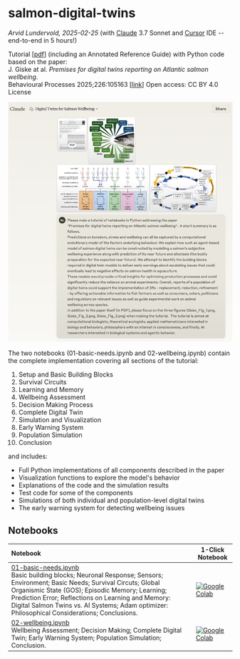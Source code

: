 # salmon-digital-twins

_Arvid Lundervold, 2025-02-25_ (with [Claude](https://www.anthropic.com/claude?utm_source=chatgpt.com) 3.7 Sonnet and [Cursor](https://www.cursor.com) IDE --  end-to-end in 5 hours!)


Tutorial [[pdf](https://github.com/arvidl/salmon-digital-twins/blob/main/papers/DigitalTwin_20250225.pdf)] (including an Annotated Reference Guide) with Python code based on the paper:<br> J. Giske at al. _Premises for digital twins reporting on Atlantic salmon wellbeing_. <br>Behavioural Processes 2025;226:105163 [[link](https://www.sciencedirect.com/science/article/pii/S0376635725000257)] Open access: CC BY 4.0 License


<img src="https://github.com/arvidl/salmon-digital-twins/blob/main/assets/Claude_3.7_Sonnet_prompt.png?raw=true" alt="Salmon Digital Twin" width="800"/>


The two notebooks (01-basic-needs.ipynb and 02-wellbeing.ipynb) contain the complete implementation covering all sections of the tutorial:

1. Setup and Basic Building Blocks
2. Survival Circuits
3. Learning and Memory  
4. Wellbeing Assessment
5. Decision Making Process
6. Complete Digital Twin
7. Simulation and Visualization
8. Early Warning System
9. Population Simulation
10. Conclusion

and includes:

- Full Python implementations of all components described in the paper
- Visualization functions to explore the model's behavior
- Explanations of the code and the simulation results
- Test code for some of the components
- Simulations of both individual and population-level digital twins
- The early warning system for detecting wellbeing issues



## Notebooks

| Notebook    |      1-Click Notebook      |
|:----------|------|
|  [01-basic-needs.ipynb](https://nbviewer.jupyter.org/github/arvidl/blob/main/notebooks/01-basic-needs.ipynb)<br> Basic building blocks; Neuronal Response; Sensors; Environment; Basic Needs;  Survival Circuts; Global Organismic State (GOS); Episodic Memory; Learning; Prediction Error; Reflections on Learning and Memory: Digital Salmon Twins vs. AI Systems; Adam optimizer: Philosophical Considerations; Conclusions.     | [![Google Colab](https://colab.research.google.com/assets/colab-badge.svg)](https://colab.research.google.com/github/arvidl/blob/main/notebooks/01-basic-needs.ipynb)|
|  [02-wellbeing.ipynb](https://nbviewer.jupyter.org/github/arvidl/blob/main/notebooks/02-wellbeing.ipynb)<br> Wellbeing Assessment; Decision Making; Complete Digital Twin; Early Warning System; Population Simulation; Conclusion. | [![Google Colab](https://colab.research.google.com/assets/colab-badge.svg)](https://colab.research.google.com/github/MMIV-ML/BMED365-2025/blob/main/Lab5-Comp-Mod/notebooks/01-action-potentials.ipynb)|
